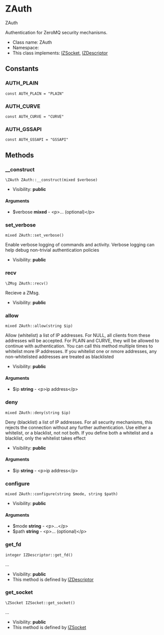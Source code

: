 ZAuth
===============

ZAuth

Authentication for ZeroMQ security mechanisms.


* Class name: ZAuth
* Namespace: 
* This class implements: [IZSocket](IZSocket.md), [IZDescriptor](IZDescriptor.md)


Constants
----------


### AUTH_PLAIN

    const AUTH_PLAIN = "PLAIN"





### AUTH_CURVE

    const AUTH_CURVE = "CURVE"





### AUTH_GSSAPI

    const AUTH_GSSAPI = "GSSAPI"







Methods
-------


### __construct

    \ZAuth ZAuth::__construct(mixed $verbose)





* Visibility: **public**


#### Arguments
* $verbose **mixed** - &lt;p&gt;... (optional)&lt;/p&gt;



### set_verbose

    mixed ZAuth::set_verbose()

Enable verbose logging of commands and activity. Verbose logging can help
debug non-trivial authentication policies



* Visibility: **public**




### recv

    \ZMsg ZAuth::recv()

Recieve a ZMsg.



* Visibility: **public**




### allow

    mixed ZAuth::allow(string $ip)

Allow (whitelist) a list of IP addresses. For NULL, all clients from
these addresses will be accepted. For PLAIN and CURVE, they will be
allowed to continue with authentication. You can call this method
multiple times to whitelist more IP addresses. If you whitelist one
or nmore addresses, any non-whitelisted addresses are treated as
blacklisted



* Visibility: **public**


#### Arguments
* $ip **string** - &lt;p&gt;ip address&lt;/p&gt;



### deny

    mixed ZAuth::deny(string $ip)

Deny (blacklist) a list of IP addresses. For all security mechanisms,
this rejects the connection without any further authentication. Use
either a whitelist, or a blacklist, not not both. If you define both
a whitelist and a blacklist, only the whitelist takes effect



* Visibility: **public**


#### Arguments
* $ip **string** - &lt;p&gt;ip address&lt;/p&gt;



### configure

    mixed ZAuth::configure(string $mode, string $path)





* Visibility: **public**


#### Arguments
* $mode **string** - &lt;p&gt;...&lt;/p&gt;
* $path **string** - &lt;p&gt;... (optional)&lt;/p&gt;



### get_fd

    integer IZDescriptor::get_fd()



...

* Visibility: **public**
* This method is defined by [IZDescriptor](IZDescriptor.md)




### get_socket

    \ZSocket IZSocket::get_socket()



...

* Visibility: **public**
* This method is defined by [IZSocket](IZSocket.md)



